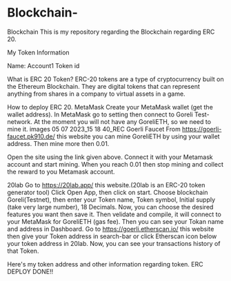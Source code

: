 # Blockchain-
Blockchain
This is my repository regarding the Blockchain regarding ERC 20.

My Token Information

Name: Account1
Token id


What is ERC 20 Token?
ERC-20 tokens are a type of cryptocurrency built on the Ethereum Blockchain. They are digital tokens that can represent anything from shares in a company to virtual assets in a game.

How to deploy ERC 20.
MetaMask
Create your MetaMask wallet (get the wallet address).
In MetaMask go to setting then connect to Goreli Test-network.
At the moment you will not have any GoreliETH, so we need to mine it. images 05 07 2023_15 18 40_REC
Goerli Faucet
From https://goerli-faucet.pk910.de/ this website you can mine GoreliETH by using your wallet address. Then mine more then 0.01.

Open the site using the link given above.
Connect it with your Metamask account and start mining.
When you reach 0.01 then stop mining and collect the reward to you Metamask account.


20lab
Go to https://20lab.app/ this website.(20lab is an ERC-20 token generator tool)
Click Open App, then click on start.
Choose blockchain Goreli(Testnet), then enter your Token name, Token symbol, Initial supply (take very large number), 18 Decimals.
Now, you can choose the desired features you want then save it.
Then velidate and compile, it will connect to your MetaMask for GoreliETH (gas fee).
Then you can see your Tokan name and address in Dashboard.
Go to https://goerli.etherscan.io/ this website then give your Token address in search-bar or click Etherscan icon below your token address in 20lab.
Now, you can see your transactions history of that Token. 

Here's my token address and other information regarding token.
ERC DEPLOY DONE!!

